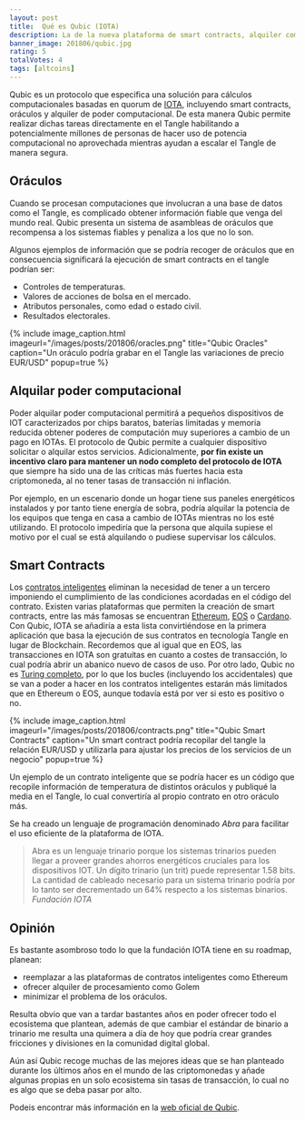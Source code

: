 ```yaml
---
layout: post
title:  Qué es Qubic (IOTA)
description: La de la nueva plataforma de smart contracts, alquiler computacional y asambleas de oráculos de IOTA, Qubic.
banner_image: 201806/qubic.jpg
rating: 5
totalVotes: 4
tags: [altcoins]
---
```


Qubic es un protocolo que especifica una solución para cálculos computacionales basadas en quorum de [IOTA](/que-es-iota/), incluyendo smart contracts, oráculos y alquiler de poder computacional. De esta manera Qubic permite realizar dichas tareas directamente en el Tangle habilitando a potencialmente millones de personas de hacer uso de potencia computacional no aprovechada mientras ayudan a escalar el Tangle de manera segura.

<!--more-->

## Oráculos

Cuando se procesan computaciones que involucran a una base de datos como el Tangle, es complicado obtener información fiable que venga del mundo real. Qubic presenta un sistema de asambleas de oráculos que recompensa a los sistemas fiables y penaliza a los que no lo son.

Algunos ejemplos de información que se podría recoger de oráculos que en consecuencia significará la ejecución de smart contracts en el tangle podrían ser:

- Controles de temperaturas.
- Valores de acciones de bolsa en el mercado.
- Atributos personales, como edad o estado civil.
- Resultados electorales.

{% include image_caption.html imageurl="/images/posts/201806/oracles.png" title="Qubic Oracles" caption="Un oráculo podría grabar en el Tangle las variaciones de precio EUR/USD" popup=true %}

## Alquilar poder computacional

Poder alquilar poder computacional permitirá a pequeños dispositivos de IOT caracterizados por chips baratos, baterías limitadas y memoria reducida obtener poderes de computación muy superiores a cambio de un pago en IOTAs. El protocolo de Qubic permite a cualquier dispositivo solicitar o alquilar estos servicios. Adicionalmente, **por fin existe un incentivo claro para mantener un nodo completo del protocolo de IOTA** que siempre ha sido una de las críticas más fuertes hacia esta criptomoneda, al no tener tasas de transacción ni inflación.

Por ejemplo, en un escenario donde un hogar tiene sus paneles energéticos instalados y por tanto tiene energía de sobra, podría alquilar la potencia de los equipos que tenga en casa a cambio de IOTAs mientras no los esté utilizando. El protocolo impediría que la persona que alquila supiese el motivo por el cual se está alquilando o pudiese supervisar los cálculos.

## Smart Contracts

Los [contratos inteligentes](/que-es-un-smart-contract/) eliminan la necesidad de tener a un tercero imponiendo el cumplimiento de las condiciones acordadas en el código del contrato. Existen varias plataformas que permiten la creación de smart contracts, entre las más famosas se encuentran [Ethereum](/que-es-ethereum), [EOS](/que-es-eos) o [Cardano](/que-es-cardano). Con Qubic, IOTA se añadiría a esta lista convirtiéndose en la primera aplicación que basa la ejecución de sus contratos en tecnología Tangle en lugar de Blockchain. Recordemos que al igual que en EOS, las transacciones en IOTA son gratuitas en cuanto a costes de transacción, lo cual podría abrir un abanico nuevo de casos de uso. Por otro lado, Qubic no es <a rel="nofollow" href="https://es.wikipedia.org/wiki/Turing_completo">Turing completo</a>, por lo que los bucles (incluyendo los accidentales) que se van a poder a hacer en los contratos inteligentes estarán más limitados que en Ethereum o EOS, aunque todavía está por ver si esto es positivo o no.

{% include image_caption.html imageurl="/images/posts/201806/contracts.png" title="Qubic Smart Contracts" caption="Un smart contract podría recopilar del tangle la relación EUR/USD y utilizarla para ajustar los precios de los servicios de un negocio" popup=true %}

Un ejemplo de un contrato inteligente que se podría hacer es un código que recopile información de temperatura de distintos oráculos y publiqué la media en el Tangle, lo cual convertiría al propio contrato en otro oráculo más.

Se ha creado un lenguaje de programación denominado *Abra* para facilitar el uso eficiente de la plataforma de IOTA.

> Abra es un lenguaje trinario porque los sistemas trinarios pueden llegar a proveer grandes ahorros energéticos cruciales para los dispositivos IOT. Un dígito trinario (un trit) puede representar 1.58 bits. La cantidad de cableado necesario para un sistema trinario podría por lo tanto ser decrementado un 64% respecto a los sistemas binarios. <cite>Fundación IOTA</cite>


## Opinión

Es bastante asombroso todo lo que la fundación IOTA tiene en su roadmap, planean:
- reemplazar a las plataformas de contratos inteligentes como Ethereum
- ofrecer alquiler de procesamiento como Golem
- minimizar el problema de los oráculos.

Resulta obvio que van a tardar bastantes años en poder ofrecer todo el ecosistema que plantean, además de que cambiar el estándar de binario a trinario me resulta una quimera a día de hoy que podría crear grandes fricciones y divisiones en la comunidad digital global.

Aún así Qubic recoge muchas de las mejores ideas que se han planteado durante los últimos años en el mundo de las criptomonedas y añade algunas propias en un solo ecosistema sin tasas de transacción, lo cual no es algo que se deba pasar por alto.

Podeis encontrar más información en la <a rel="nofollow" href="https://qubic.iota.org/intro">web oficial de Qubic</a>.


